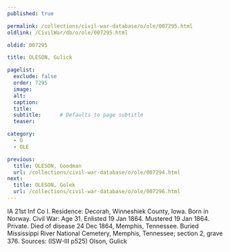 ```yaml
---
published: true

permalink: /collections/civil-war-database/o/ole/007295.html
oldlink: /CivilWar/db/o/ole/007295.html

oldid: 007295

title: OLESON, Gulick

pagelist:
  exclude: false
  order: 7295
  image: 
  alt:
  caption:
  title:
  subtitle:      # Defaults to page subtitle
  teaser:

category: 
  - O 
  - OLE

previous:
  title: OLESON, Goodman
  url: /collections/civil-war-database/o/ole/007294.html  
next:
  title: OLESON, Golek
  url: /collections/civil-war-database/o/ole/007296.html   
---
```

IA 21st Inf Co I. Residence: Decorah, Winneshiek County, Iowa. Born in Norway. Civil War: Age 31. Enlisted 19 Jan 1864. Mustered 19 Jan 1864. Private. Died of disease 24 Dec 1864, Memphis, Tennessee. Buried Mississippi River National Cemetery, Memphis, Tennessee; section 2, grave 376. Sources: (ISW-III p525) &#147;Olson, Gulick&#148;